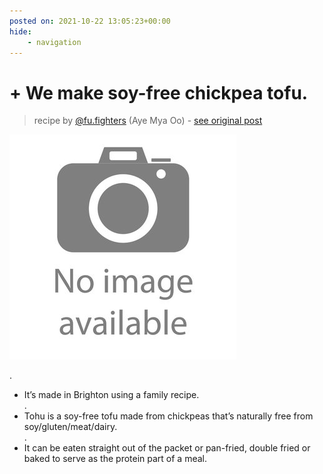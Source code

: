 ```yaml
---
posted on: 2021-10-22 13:05:23+00:00
hide:
    - navigation
---
```


# + We make soy-free chickpea tofu. 

> recipe by [@fu.fighters](https://www.instagram.com/fu.fighters/) 
(Aye Mya Oo) - [see original post](https://instagram.com/p/CVVPoU6NwLR)

![](../img/noimage.jpg)

.  
+ It’s made in Brighton using a family recipe.  
.  
+ Tohu is a soy-free tofu made from chickpeas that’s naturally free from soy/gluten/meat/dairy.  
.  
+ It can be eaten straight out of the packet or pan-fried, double fried or baked to serve as the protein part of a meal.   